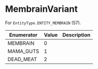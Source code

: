 # MembrainVariant

For `EntityType.ENTITY_MEMBRAIN` (57). 

| Enumerator | Value | Description |
| - | - | - |
| MEMBRAIN | 0 |  |
| MAMA_GUTS | 1 |  |
| DEAD_MEAT | 2 |  |
